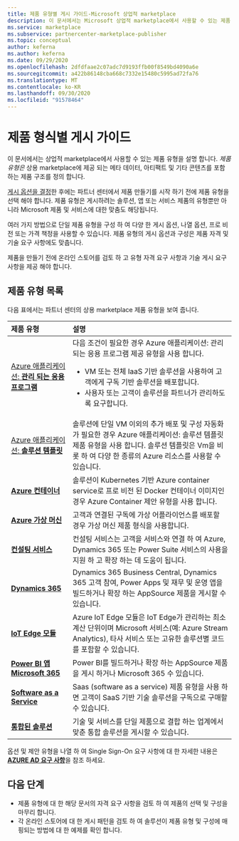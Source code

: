 ```yaml
---
title: 제품 유형별 게시 가이드-Microsoft 상업적 marketplace
description: 이 문서에서는 Microsoft 상업적 marketplace에서 사용할 수 있는 제품 유형을 설명 합니다.
ms.service: marketplace
ms.subservice: partnercenter-marketplace-publisher
ms.topic: conceptual
author: keferna
ms.author: keferna
ms.date: 09/29/2020
ms.openlocfilehash: 2dfdfaae2c07adc7d9193ffb00f8549bd4090a6e
ms.sourcegitcommit: a422b86148cba668c7332e15480c5995ad72fa76
ms.translationtype: MT
ms.contentlocale: ko-KR
ms.lasthandoff: 09/30/2020
ms.locfileid: "91578464"
---
```

# <a name="publishing-guide-by-offer-type"></a>제품 형식별 게시 가이드

이 문서에서는 상업적 marketplace에서 사용할 수 있는 제품 유형을 설명 합니다. *제품 유형은* 상용 marketplace에 제공 되는 메타 데이터, 아티팩트 및 기타 콘텐츠를 포함 하는 제품 구조를 정의 합니다.

[게시 옵션을 결정](determine-your-listing-type.md)한 후에는 파트너 센터에서 제품 만들기를 시작 하기 전에 제품 유형을 선택 해야 합니다. 제품 유형은 게시하려는 솔루션, 앱 또는 서비스 제품의 유형뿐만 아니라 Microsoft 제품 및 서비스에 대한 맞춤도 해당됩니다.

여러 가지 방법으로 단일 제품 유형을 구성 하 여 다양 한 게시 옵션, 나열 옵션, 프로 비전 또는 가격 책정을 사용할 수 있습니다. 제품 유형의 게시 옵션과 구성은 제품 자격 및 기술 요구 사항에도 맞춥니다.

제품을 만들기 전에 온라인 스토어를 검토 하 고 유형 자격 요구 사항과 기술 게시 요구 사항을 제공 해야 합니다.

## <a name="list-of-offer-types"></a>제품 유형 목록

다음 표에서는 파트너 센터의 상용 marketplace 제품 유형을 보여 줍니다.

| **제품 유형**    | **설명**  |
| :------------------- | :-------------------|
| [Azure 애플리케이션: **관리 되는 응용 프로그램**](./marketplace-managed-apps.md) | 다음 조건이 필요한 경우 Azure 애플리케이션: 관리 되는 응용 프로그램 제공 유형을 사용 합니다. <br> <ul> <li> VM 또는 전체 IaaS 기반 솔루션을 사용하여 고객에게 구독 기반 솔루션을 배포합니다. </li> <li>사용자 또는 고객이 솔루션을 파트너가 관리하도록 요구합니다. </li> <ul> |
| [Azure 애플리케이션: **솔루션 템플릿**](./marketplace-solution-templates.md) | 솔루션에 단일 VM 이외의 추가 배포 및 구성 자동화가 필요한 경우 Azure 애플리케이션: 솔루션 템플릿 제품 유형을 사용 합니다. 솔루션 템플릿은 Vm을 비롯 하 여 다양 한 종류의 Azure 리소스를 사용할 수 있습니다.  |
  | [**Azure 컨테이너**](./marketplace-containers.md) | 솔루션이 Kubernetes 기반 Azure container service로 프로 비전 된 Docker 컨테이너 이미지인 경우 Azure Container 제안 유형을 사용 합니다. |
| [**Azure 가상 머신**](./marketplace-virtual-machines.md) | 고객과 연결된 구독에 가상 어플라이언스를 배포할 경우 가상 머신 제품 형식을 사용합니다. |
| [**컨설팅 서비스**](./consulting-services.md) | 컨설팅 서비스는 고객을 서비스와 연결 하 여 Azure, Dynamics 365 또는 Power Suite 서비스의 사용을 지원 하 고 확장 하는 데 도움이 됩니다.|
| [**Dynamics 365**](./appsource-offer-publishing-guide.md) | Dynamics 365 Business Central, Dynamics 365 고객 참여, Power Apps 및 재무 및 운영 앱을 빌드하거나 확장 하는 AppSource 제품을 게시할 수 있습니다.|
| [**IoT Edge 모듈**](./iot-edge-module.md) | Azure IoT Edge 모듈은 IoT Edge가 관리하는 최소 계산 단위이며 Microsoft 서비스(예: Azure Stream Analytics), 타사 서비스 또는 고유한 솔루션별 코드를 포함할 수 있습니다. |
| [**Power BI 앱 <br/> Microsoft 365**](./appsource-offer-publishing-guide.md) | Power BI를 빌드하거나 확장 하는 AppSource 제품을 게시 하거나 Microsoft 365 수 있습니다.|
| [**Software as a Service**](plan-saas-offer.md) | Saas (software as a service) 제품 유형을 사용 하면 고객이 SaaS 기반 기술 솔루션을 구독으로 구매할 수 있습니다. |
| [**통합된 솔루션**](./integrated-solutions-for-publishers.md) | 기술 및 서비스를 단일 제품으로 결합 하는 업계에서 맞춘 통합 솔루션을 게시할 수 있습니다.|

옵션 및 제안 유형을 나열 하 여 Single Sign-On 요구 사항에 대 한 자세한 내용은 [**AZURE AD 요구 사항**](./enable-appsource-marketplace-using-azure-ad.md)을 참조 하세요.

## <a name="next-steps"></a>다음 단계

- 제품 유형에 대 한 해당 문서의 자격 요구 사항을 검토 하 여 제품의 선택 및 구성을 마무리 합니다.
- 각 온라인 스토어에 대 한 게시 패턴을 검토 하 여 솔루션이 제품 유형 및 구성에 매핑되는 방법에 대 한 예제를 확인 합니다.

